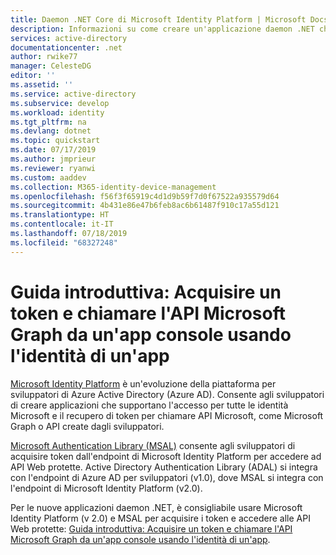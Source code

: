 ```yaml
---
title: Daemon .NET Core di Microsoft Identity Platform | Microsoft Docs
description: Informazioni su come creare un'applicazione daemon .NET che si integra con Azure AD e chiama le API protette di Azure AD usando OAuth 2.0.
services: active-directory
documentationcenter: .net
author: rwike77
manager: CelesteDG
editor: ''
ms.assetid: ''
ms.service: active-directory
ms.subservice: develop
ms.workload: identity
ms.tgt_pltfrm: na
ms.devlang: dotnet
ms.topic: quickstart
ms.date: 07/17/2019
ms.author: jmprieur
ms.reviewer: ryanwi
ms.custom: aaddev
ms.collection: M365-identity-device-management
ms.openlocfilehash: f56f3f65919c4d1d9b59f7d0f67522a935579d64
ms.sourcegitcommit: 4b431e86e47b6feb8ac6b61487f910c17a55d121
ms.translationtype: HT
ms.contentlocale: it-IT
ms.lasthandoff: 07/18/2019
ms.locfileid: "68327248"
---
```

# <a name="quickstart-acquire-a-token-and-call-microsoft-graph-api-from-a-console-app-using-an-apps-identity"></a>Guida introduttiva: Acquisire un token e chiamare l'API Microsoft Graph da un'app console usando l'identità di un'app

[Microsoft Identity Platform](v2-overview.md) è un'evoluzione della piattaforma per sviluppatori di Azure Active Directory (Azure AD). Consente agli sviluppatori di creare applicazioni che supportano l'accesso per tutte le identità Microsoft e il recupero di token per chiamare API Microsoft, come Microsoft Graph o API create dagli sviluppatori.

[Microsoft Authentication Library (MSAL)](msal-overview.md) consente agli sviluppatori di acquisire token dall'endpoint di Microsoft Identity Platform per accedere ad API Web protette. Active Directory Authentication Library (ADAL) si integra con l'endpoint di Azure AD per sviluppatori (v1.0), dove MSAL si integra con l'endpoint di Microsoft Identity Platform (v2.0).

Per le nuove applicazioni daemon .NET, è consigliabile usare Microsoft Identity Platform (v 2.0) e MSAL per acquisire i token e accedere alle API Web protette: [Guida introduttiva: Acquisire un token e chiamare l'API Microsoft Graph da un'app console usando l'identità di un'app](quickstart-v2-netcore-daemon.md).
